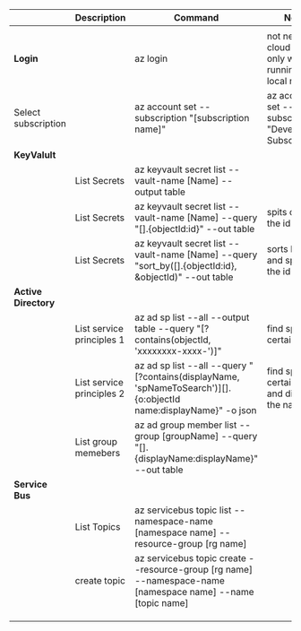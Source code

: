 ||**Description**|**Command**|**Notes**|
|---|---|---|---|
|||||
|**Login**||az login|not needed in cloud shell, only when running from local machine|
|Select subscription||az account set --subscription "[subscription name]"|az account set --subscription "Development Subscription"|
|**KeyValult**||||
||List Secrets| az keyvault secret list --vault-name [Name] --output table||
||List Secrets|  az keyvault secret list --vault-name [Name] --query "[].{objectId:id}" --out table|spits out only the id|
||List Secrets|  az keyvault secret list --vault-name [Name] --query "sort_by([].{objectId:id}, &objectId)" --out table|sorts by name and spits out the id|
|**Active Directory**||||
||List service principles 1|az ad sp list --all --output table --query "[?contains(objectId, 'xxxxxxxx-xxxx-')]"| find sp with a certain Id|
||List service principles 2|az ad sp list --all --query "[?contains(displayName, 'spNameToSearch')][].{o:objectId name:displayName}" -o json|find sp with a certain name and display the name|
||List group memebers|az ad group member list --group [groupName] --query "[].{displayName:displayName}" --out table||
|**Service Bus**||||
||List Topics|az servicebus topic list --namespace-name [namespace name] --resource-group [rg name]||
||create topic|az servicebus topic create --resource-group [rg name] --namespace-name [namespace name] --name [topic name]||
|||||
|||||
|||||

